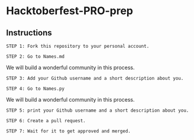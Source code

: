 # Hacktoberfest-PRO-prep

## Instructions
```
STEP 1: Fork this repository to your personal account.
```

```
STEP 2: Go to Names.md
```

We will build a wonderful community in this process.

```
STEP 3: Add your Github username and a short description about you. 
```
```
STEP 4: Go to Names.py
```
We will build a wonderful community in this process.

```
STEP 5: print your Github username and a short description about you. 
```
```
STEP 6: Create a pull request.
```

```
STEP 7: Wait for it to get approved and merged.
```
